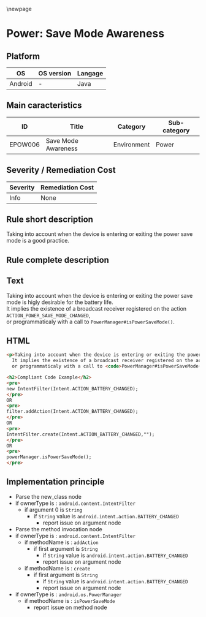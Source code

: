 \newpage

# Power: Save Mode Awareness

## Platform

|   OS     | OS version |  Langage   |
|----------|------------|------------|
| Android  |     -      |  Java      |

## Main caracteristics

|   ID     | Title               | Category    | Sub-category   |
|----------|---------------------|-------------|----------------|
| EPOW006  | Save Mode Awareness | Environment | Power          |

## Severity / Remediation Cost
  
| Severity  | Remediation Cost |
|-----------|------------------|
| Info      | None             |

## Rule short description

Taking into account when the device is entering or exiting the power save mode is a good practice.

## Rule complete description

## Text

Taking into account when the device is entering or exiting the power save mode is higly desirable for the battery life.\
It implies the existence of a broadcast receiver registered on the action `ACTION_POWER_SAVE_MODE_CHANGED`,\
or programmaticaly with a call to `PowerManager#isPowerSaveMode()`.

## HTML

```html
<p>Taking into account when the device is entering or exiting the power save mode is higly desirable for the battery life.<br>
  It implies the existence of a broadcast receiver registered on the action <code>ACTION_POWER_SAVE_MODE_CHANGED</code>,<br>
  or programmaticaly with a call to <code>PowerManager#isPowerSaveMode()</code>.</p>

<h2>Compliant Code Example</h2>
<pre>
new IntentFilter(Intent.ACTION_BATTERY_CHANGED);
</pre>
OR
<pre>
filter.addAction(Intent.ACTION_BATTERY_CHANGED);
</pre>
OR
<pre>
IntentFilter.create(Intent.ACTION_BATTERY_CHANGED,"");
</pre>
OR
<pre>
powerManager.isPowerSaveMode();
</pre>
```

## Implementation principle

- Parse the new_class node
- if ownerType is : `android.content.IntentFilter`
  - if argument 0 is `String`
    - if `String` value is `android.intent.action.BATTERY_CHANGED`
      - report issue on argument node
- Parse the method invocation node
 - if ownerType is : `android.content.IntentFilter`
   - if methodName is : `addAction`
     - if first argument is `String`
       - if `String` value is `android.intent.action.BATTERY_CHANGED`
       - report issue on argument node
   - if methodName is : `create`
     - if first argument is `String`
       - if `String` value is `android.intent.action.BATTERY_CHANGED`
       - report issue on argument node
 - if ownerType is : `android.os.PowerManager`
   - if methodName is : `isPowerSaveMode`
     - report issue on method node
